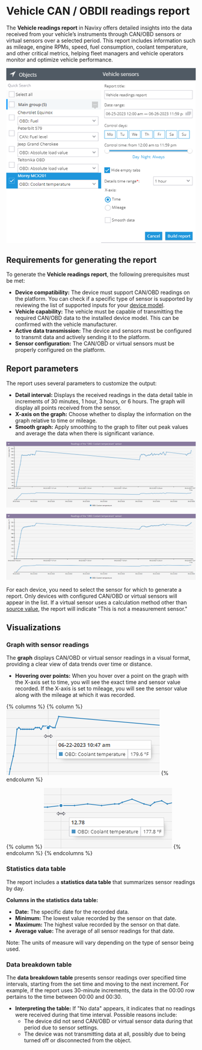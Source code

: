 # Vehicle CAN / OBDII readings report

The **Vehicle readings report** in Navixy offers detailed insights into the data received from your vehicle’s instruments through CAN/OBD sensors or virtual sensors over a selected period. This report includes information such as mileage, engine RPMs, speed, fuel consumption, coolant temperature, and other critical metrics, helping fleet managers and vehicle operators monitor and optimize vehicle performance.

![Vehicle readings report parameters](../../../user-guide/reports/specific-report-details/attachments/image-20240815-010131.png)

## Requirements for generating the report

To generate the **Vehicle readings report**, the following prerequisites must be met:

* **Device compatibility:** The device must support CAN/OBD readings on the platform. You can check if a specific type of sensor is supported by reviewing the list of supported inputs for your [device model](https://www.navixy.com/devices/).
* **Vehicle capability:** The vehicle must be capable of transmitting the required CAN/OBD data to the installed device model. This can be confirmed with the vehicle manufacturer.
* **Active data transmission:** The device and sensors must be configured to transmit data and actively sending it to the platform.
* **Sensor configuration:** The CAN/OBD or virtual sensors must be properly configured on the platform.

## Report parameters

The report uses several parameters to customize the output:

* **Detail interval:** Displays the received readings in the data detail table in increments of 30 minutes, 1 hour, 3 hours, or 6 hours. The graph will display all points received from the sensor.
* **X-axis on the graph:** Choose whether to display the information on the graph relative to time or mileage.
* **Smooth graph:** Apply smoothing to the graph to filter out peak values and average the data when there is significant variance.

![Graph with readings from OBD sensor without smoothing](../../../user-guide/reports/specific-report-details/attachments/image-20240815-010045.png)

![Graph with readings from OBD sensor with smoothing](../../../user-guide/reports/specific-report-details/attachments/image-20240815-010100.png)

For each device, you need to select the sensor for which to generate a report. Only devices with configured CAN/OBD or virtual sensors will appear in the list. If a virtual sensor uses a calculation method other than [source value](../../devices-and-settings/vehicle-sensors/virtual-sensors/), the report will indicate "This is not a measurement sensor."

## Visualizations

### Graph with sensor readings

The **graph** displays CAN/OBD or virtual sensor readings in a visual format, providing a clear view of data trends over time or distance.

* **Hovering over points:** When you hover over a point on the graph with the X-axis set to time, you will see the exact time and sensor value recorded. If the X-axis is set to mileage, you will see the sensor value along with the mileage at which it was recorded.

{% columns %}
{% column %}
![Example of displaying readings at a point on a graph with time](../../../user-guide/reports/specific-report-details/attachments/image-20240815-005949.png)
{% endcolumn %}

{% column %}
![Example of displaying readings at a point on a graph with mileage](../../../user-guide/reports/specific-report-details/attachments/image-20240815-010008.png)
{% endcolumn %}
{% endcolumns %}

### Statistics data table

The report includes a **statistics data table** that summarizes sensor readings by day.

**Columns in the statistics data table:**

* **Date:** The specific date for the recorded data.
* **Minimum:** The lowest value recorded by the sensor on that date.
* **Maximum:** The highest value recorded by the sensor on that date.
* **Average value:** The average of all sensor readings for that date.

Note: The units of measure will vary depending on the type of sensor being used.

### Data breakdown table

The **data breakdown table** presents sensor readings over specified time intervals, starting from the set time and moving to the next increment. For example, if the report uses 30-minute increments, the data in the 00:00 row pertains to the time between 00:00 and 00:30.

* **Interpreting the table:** If "No data" appears, it indicates that no readings were received during that time interval. Possible reasons include:
  * The device did not send CAN/OBD or virtual sensor data during that period due to sensor settings.
  * The device was not transmitting data at all, possibly due to being turned off or disconnected from the object.
